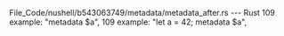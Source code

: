 File_Code/nushell/b543063749/metadata/metadata_after.rs --- Rust
109                 example: "metadata $a",                                                                                                                  109                 example: "let a = 42; metadata $a",

